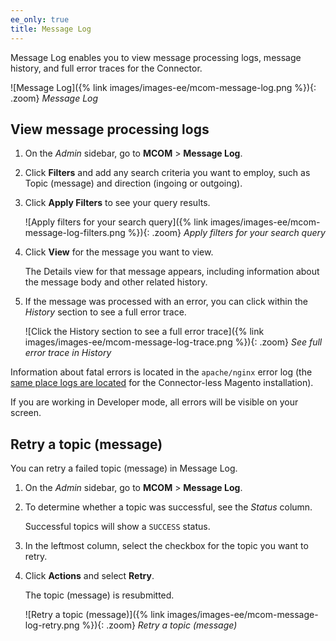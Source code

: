 ```yaml
---
ee_only: true
title: Message Log
---
```


Message Log enables you to view message processing logs, message history, and full error traces for the Connector.

![Message Log]({% link images/images-ee/mcom-message-log.png %}){: .zoom}
_Message Log_

## View message processing logs

1. On the _Admin_ sidebar, go to **MCOM** > **Message Log**.
1. Click **Filters** and add any search criteria you want to employ, such as Topic (message) and direction (ingoing or outgoing).
1. Click **Apply Filters** to see your query results.

   ![Apply filters for your search query]({% link images/images-ee/mcom-message-log-filters.png %}){: .zoom}
   _Apply filters for your search query_

1. Click **View** for the message you want to view.

   The Details view for that message appears, including information about the message body and other related history.

1. If the message was processed with an error, you can click within the _History_ section to see a full error trace.

   ![Click the History section to see a full error trace]({% link images/images-ee/mcom-message-log-trace.png %}){: .zoom}
   _See full error trace in History_

Information about fatal errors is located in the `apache/nginx` error log (the [same place logs are located](https://devdocs.magento.com/cloud/project/log-locations.html#application-logs) for the Connector-less Magento installation).

If you are working in Developer mode, all errors will be visible on your screen.

## Retry a topic (message)

You can retry a failed topic (message) in Message Log.

1. On the _Admin_ sidebar, go to **MCOM** > **Message Log**.
1. To determine whether a topic was successful, see the _Status_ column.

   Successful topics will show a `SUCCESS` status.

1. In the leftmost column, select the checkbox for the topic you want to retry.
1. Click **Actions** and select **Retry**.

   The topic (message) is resubmitted.

   ![Retry a topic (message)]({% link images/images-ee/mcom-message-log-retry.png %}){: .zoom}
   _Retry a topic (message)_

